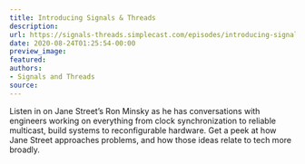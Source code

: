 ```yaml
---
title: Introducing Signals & Threads
description:
url: https://signals-threads.simplecast.com/episodes/introducing-signals-threads-zLlapP9a
date: 2020-08-24T01:25:54-00:00
preview_image:
featured:
authors:
- Signals and Threads
source:
---
```


<p>Listen in on Jane Street&rsquo;s Ron Minsky as he has conversations with engineers working on everything from clock synchronization to reliable multicast, build systems to reconfigurable hardware. Get a peek at how Jane Street approaches problems, and how those ideas relate to tech more broadly.</p>

